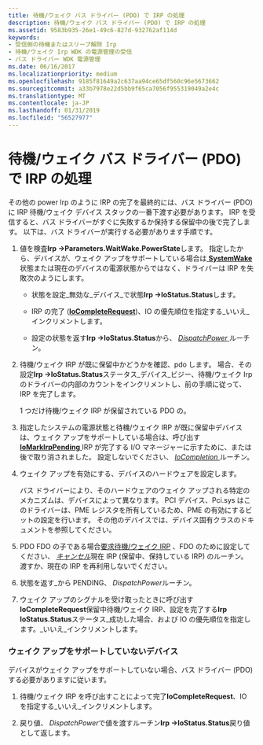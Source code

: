 ```yaml
---
title: 待機/ウェイク バス ドライバー (PDO) で IRP の処理
description: 待機/ウェイク バス ドライバー (PDO) で IRP の処理
ms.assetid: 9583b935-26e1-49c6-827d-932762af114d
keywords:
- 受信側の待機またはスリープ解除 Irp
- 待機/ウェイク Irp WDK の電源管理の受信
- バス ドライバー WDK 電源管理
ms.date: 06/16/2017
ms.localizationpriority: medium
ms.openlocfilehash: 9185f81649a2c637aa94ce65df560c96e5673662
ms.sourcegitcommit: a33b7978e22d5bb9f65ca7056f955319049a2e4c
ms.translationtype: MT
ms.contentlocale: ja-JP
ms.lasthandoff: 01/31/2019
ms.locfileid: "56527977"
---
```

# <a name="handling-a-waitwake-irp-in-a-bus-driver-pdo"></a>待機/ウェイク バス ドライバー (PDO) で IRP の処理





その他の power Irp のように IRP の完了を最終的には、バス ドライバー (PDO) に IRP 待機/ウェイク デバイス スタックの一番下渡す必要があります。 IRP を受信すると、バス ドライバーがすぐに失敗するか保持する保留中の後で完了します。 以下は、バス ドライバーが実行する必要があります手順です。

1.  値を検査**Irp -&gt;Parameters.WaitWake.PowerState**します。 指定したから、デバイスが、ウェイク アップをサポートしている場合は[ **SystemWake** ](systemwake.md)状態または現在のデバイスの電源状態からではなく、ドライバーは IRP を失敗次のようにします。

    -   状態を設定\_無効な\_デバイス\_で状態**Irp -&gt;IoStatus.Status**します。

    -   IRP の完了 ([**IoCompleteRequest**](https://msdn.microsoft.com/library/windows/hardware/ff548343))、IO の優先順位を指定する\_いいえ\_インクリメントします。

    -   設定の状態を返す**Irp -&gt;IoStatus.Status**から、 [ *DispatchPower* ](https://docs.microsoft.com/windows-hardware/drivers/ddi/content/wdm/nc-wdm-driver_dispatch)ルーチン。

2.  待機/ウェイク IRP が既に保留中かどうかを確認、pdo します。 場合、その設定**Irp -&gt;IoStatus.Status**ステータス\_デバイス\_ビジー、待機/ウェイク Irp のドライバーの内部のカウントをインクリメントし、前の手順に従って、IRP を完了します。

    1 つだけ待機/ウェイク IRP が保留されている PDO の。

3.  指定したシステムの電源状態と待機/ウェイク IRP が既に保留中デバイスは、ウェイク アップをサポートしている場合は、呼び出す[ **IoMarkIrpPending** ](https://msdn.microsoft.com/library/windows/hardware/ff549422) IRP が完了する I/O マネージャーに示すために、または後で取り消されました。 設定しないでください、 [ *IoCompletion* ](https://msdn.microsoft.com/library/windows/hardware/ff548354)ルーチン。

4.  ウェイク アップを有効にする、デバイスのハードウェアを設定します。

    バス ドライバーにより、そのハードウェアのウェイク アップされる特定のメカニズムは、デバイスによって異なります。 PCI デバイス、Pci.sys はこのドライバーは、PME レジスタを所有しているため、PME の有効にするビットの設定を行います。 その他のデバイスでは、デバイス固有クラスのドキュメントを参照してください。

5.  PDO FDO の子である場合[要求待機/ウェイク IRP](sending-a-wait-wake-irp.md) 、FDO のために設定してください、 [*キャンセル*](https://msdn.microsoft.com/library/windows/hardware/ff540742)現在 IRP (保留中、保持している IRP) のルーチン。 渡すか、現在の IRP を再利用しないでください。

6.  状態を返す\_から PENDING、 *DispatchPower*ルーチン。

7.  ウェイク アップのシグナルを受け取ったときに呼び出す**IoCompleteRequest**保留中待機/ウェイク IRP、設定を完了する**Irp IoStatus.Status**ステータス\_成功した場合、および IO の優先順位を指定します。\_いいえ\_インクリメントします。

### <a name="for-devices-that-do-not-support-wake-up"></a>ウェイク アップをサポートしていないデバイス

デバイスがウェイク アップをサポートしていない場合、バス ドライバー (PDO) する必要がありますに従います。

1.  待機/ウェイク IRP を呼び出すことによって完了**IoCompleteRequest**、IO を指定する\_いいえ\_インクリメントします。

2.  戻り値、 *DispatchPower*で値を渡すルーチン**Irp -&gt;IoStatus.Status**戻り値として返します。

 

 




